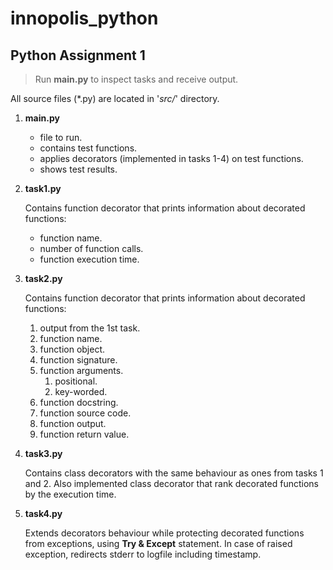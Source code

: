 # innopolis_python

## Python Assignment 1

> Run **main.py** to inspect tasks and receive output.

All source files (*.py) are located in '_src/_' directory.

1. **main.py**
    
    * file to run.
    * contains test functions.
    * applies decorators (implemented in tasks 1-4) on test functions.
    * shows test results.
    
2. **task1.py**
    
    Contains function decorator that prints information about decorated functions:
    
    * function name.
    * number of function calls.
    * function execution time.
    
3. **task2.py**
    
    Contains function decorator that prints information about decorated functions:
    
    1) output from the 1st task.
    2) function name.
    3) function object.
    4) function signature.
    5) function arguments.
        1. positional.
        2. key-worded.
    6) function docstring.
    7) function source code.
    8) function output.
    9) function return value.
    
4. **task3.py**
    
    Contains class decorators with the same behaviour as ones from tasks 1 and 2.
    Also implemented class decorator that rank decorated functions by the execution time.
    
5. **task4.py**
    
    Extends decorators behaviour while protecting decorated functions from exceptions, using **Try & Except** statement.
    In case of raised exception, redirects stderr to logfile including timestamp.
